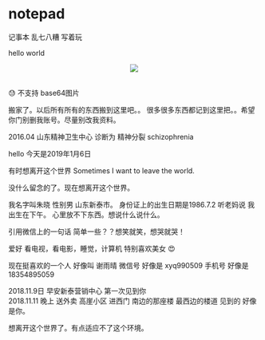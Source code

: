 # notepad




记事本 乱七八糟 写着玩

hello   world 


<div align="center">
  <img src="https://raw.githubusercontent.com/hehe108/notepad/master/24.gif"><br><br>
</div>



😓  不支持 base64图片


搬家了。以后所有所有的东西搬到这里吧。。
很多很多东西都记到这里把。。希望你门别删我账号。尽量别改我资料。

2016.04  山东精神卫生中心 诊断为 精神分裂   schizophrenia

hello  今天是2019年1月6日


有时想离开这个世界
Sometimes I want to leave the world.


没什么留念的了。现在想离开这个世界。



我名字叫朱晓  性别男 山东新泰市。
身份证上的出生日期是1986.7.2  听老妈说 我出生在下午。
心里放不下东西。想说什么说什么。



引用微信上的一句话
简单一些？？想笑就笑，想哭就哭！

爱好 看电视，看电影，睡觉，计算机   特别喜欢美女 😍

现在挺喜欢的一个人  好像叫 谢雨晴   微信号  好像是  xyq990509  手机号 好像是   18354895059

2018.11.9日  早安新泰营销中心 第一次见到你  
2018.11.11  晚上 送外卖 高崖小区  进西门 南边的那座楼  最西边的楼道  见到的  好像是你。

想离开这个世界了。有点适应不了这个环境。

